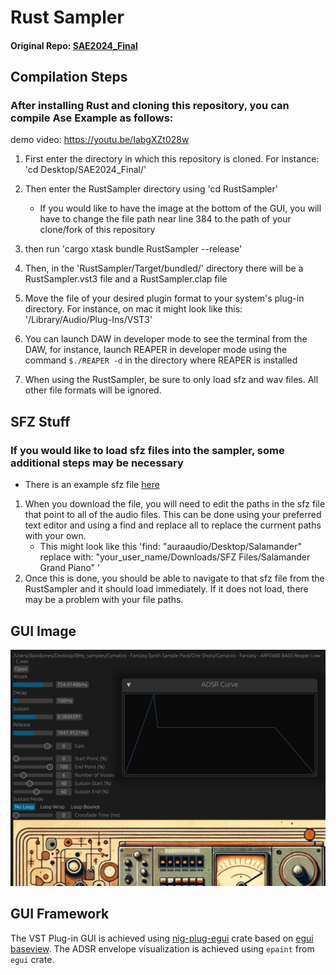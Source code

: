 # Rust Sampler
#### Original Repo: [SAE2024_Final](https://github.com/SonyaInSiberia/SAE2024_Final)

## Compilation Steps

### After installing Rust and cloning this repository, you can compile Ase Example as follows:
demo video: https://youtu.be/IabgXZt028w
1. First enter the directory in which this repository is cloned. For instance: 'cd Desktop/SAE2024_Final/'

2. Then enter the RustSampler directory using 'cd RustSampler' 
   * If you would like to have the image at the bottom of the GUI, you will have to change the file path near line 384 to the path of your clone/fork of this repository

3. then run 'cargo xtask bundle RustSampler --release'

4. Then, in the 'RustSampler/Target/bundled/' directory there will be a RustSampler.vst3 file and a RustSampler.clap file

5. Move the file of your desired plugin format to your system's plug-in directory. For instance, on mac it might look like this: '/Library/Audio/Plug-Ins/VST3'

6. You can launch DAW in developer mode to see the terminal from the DAW, for instance, launch REAPER in developer mode using the command `$./REAPER -d` in the directory where REAPER is installed

7. When using the RustSampler, be sure to only load sfz and wav files. All other file formats will be ignored.


## SFZ Stuff

### If you would like to load sfz files into the sampler, some additional steps may be necessary
 * There is an example sfz file [here](https://github.com/SonyaInSiberia/SAE2024_Final/releases/tag/v1.0)
1. When you download the file, you will need to edit the paths in the sfz file that point to all of the audio files. This can be done using your preferred text editor and using a find and replace all to replace the currnent paths with your own.
   * This might look like this 'find: "auraaudio/Desktop/Salamander"  replace with: "your_user_name/Downloads/SFZ Files/Salamander Grand Piano" '
2. Once this is done, you should be able to navigate to that sfz file from the RustSampler and it should load immediately. If it does not load, there may be a problem with your file paths.
## GUI Image
![plot](./images/RustSampler_GUI.png)

## GUI Framework
The VST Plug-in GUI is achieved using [nig-plug-egui](https://github.com/robbert-vdh/nih-plug/tree/master/nih_plug_egui) crate based on [egui baseview](https://github.com/BillyDM/egui-baseview). The ADSR envelope visualization is achieved using `epaint` from `egui` crate.


